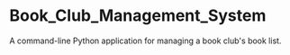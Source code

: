 # Book_Club_Management_System
 A command-line Python application for managing a book club's book list.
